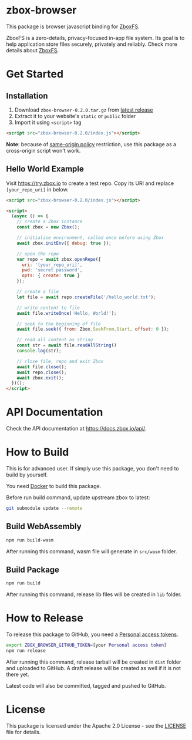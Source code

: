 # zbox-browser

This package is browser javascript binding for [ZboxFS].

ZboxFS is a zero-details, privacy-focused in-app file system. Its goal is
to help application store files securely, privately and reliably. Check more
details about [ZboxFS].

# Get Started

## Installation

1. Download `zbox-browser-0.2.0.tar.gz` from [latest release]
2. Extract it to your website's `static` or `public` folder
3. Import it using `<script>` tag

  ```html
  <script src="zbox-browser-0.2.0/index.js"></script>
  ```

**Note**: because of [same-origin policy] restriction, use this package as a
cross-origin script won't work.

## Hello World Example

Visit https://try.zbox.io to create a test repo. Copy its URI and replace
`[your_repo_uri]` in below.

```html
<script src="zbox-browser-0.2.0/index.js"></script>

<script>
  (async () => {
    // create a Zbox instance
    const zbox = new Zbox();

    // initialise environment, called once before using Zbox
    await zbox.initEnv({ debug: true });

    // open the repo
    var repo = await zbox.openRepo({
      uri: '[your_repo_uri]',
      pwd: 'secret password',
      opts: { create: true }
    });

    // create a file
    let file = await repo.createFile('/hello_world.txt');

    // write content to file
    await file.writeOnce('Hello, World!');

    // seek to the beginning of file
    await file.seek({ from: Zbox.SeekFrom.Start, offset: 0 });

    // read all content as string
    const str = await file.readAllString()
    console.log(str);

    // close file, repo and exit Zbox
    await file.close();
    await repo.close();
    await zbox.exit();
  })();
</script>
```

# API Documentation

Check the API documentation at https://docs.zbox.io/api/.

# How to Build

This is for advanced user. If simply use this package, you don't need to build
by yourself.

You need [Docker](https://www.docker.com/) to build this package.

Before run build command, update upstream zbox to latest:

```sh
git submodule update --remote
```

## Build WebAssembly

```sh
npm run build-wasm
```

After running this command, wasm file will generate in `src/wasm` folder.

## Build Package

```sh
npm run build
```

After running this command, release lib files will be created in `lib` folder.

# How to Release

To release this package to GitHub, you need a [Personal access tokens].

```sh
export ZBOX_BROWSER_GITHUB_TOKEN=[your Personal access token]
npm run release
```

After running this command, release tarball will be created in `dist` folder
and uploaded to GitHub. A draft release will be created as well if it is not
there yet.

Latest code will also be committed, tagged and pushed to GitHub.

# License

This package is licensed under the Apache 2.0 License - see the [LICENSE](LICENSE)
file for details.

[ZboxFS]: https://github.com/zboxfs/zbox
[latest release]: https://github.com/zboxfs/zbox-browser/releases/latest
[Personal access tokens]: https://github.com/
[same-origin policy]: https://developer.mozilla.org/en-US/docs/Web/Security/Same-origin_policy
